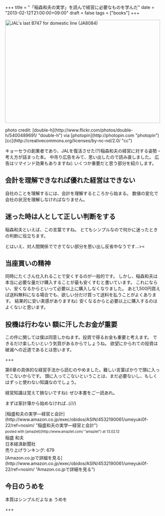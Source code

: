 +++
title =  "「稲森和夫の実学」を読んで経営に必要なものを学んだ"
date =  "2013-02-12T21:00:00+09:00"
draft = false
tags = ["books"]
+++
<p><a href="http://www.flickr.com/photos/double-h/5400489691/" title="JAL's last B747 for domestic line (JA8084) by double-h, on Flickr"><img src="http://farm6.staticflickr.com/5171/5400489691_da669583e4.jpg" width="500" height="333" alt="JAL's last B747 for domestic line (JA8084)"></a></p>

<p>photo credit: [double-h](http://www.flickr.com/photos/double-h/5400489691/ "double-h") via [photopin](http://photopin.com "photopin") [cc](http://creativecommons.org/licenses/by-nc-nd/2.0/ "cc")</p>

<p>キョーセラの創業者であり、JALを復活させた(?)稲森和夫の経営に対する姿勢・考え方が詰まった本。
中吊り広告をみて、思い出したので読み直しました。
広告はリマインド効果もありますね(:
<!--more-->
いくつか重要だと思う部分を紹介します。</p>

## 会計を理解できなれば優れた経営はできない

<p>自社のことを理解するには、会計を理解するところから始まる。
数値の変化で会社の状況を理解しなければなりません。</p>

## 迷った時は人として正しい判断をする

<p>稲森和夫といえば、この言葉ですね。
とてもシンプルなので何かに迷ったときの判断に役立ちます。</p>

<p>とはいえ、対人間関係でできてない部分を思い出し反省中なうです...>&lt;</p>

## 当座買いの精神

<p>同時にたくさん仕入れることで安くするのが一般的です。
しかし、稲森和夫は本当に必要な量だけ購入することが最も安くすむと書いています。
これにならい、安くなるからといって必要以上に購入しなくなりました。
あと1,500円買えば送料無料になる場合でも、欲しい分だけ買って送料を払うことがよくあります。
結果的に安い実感がありますね(: 安くなるからと必要以上に購入するのはよくないと思います。</p>

## 投機は行わない 額に汗したお金が重要

<p>この件に関しては僕は同意しかねます。投資で得るお金も重要と考えます。
できるだけ楽したいという気質があるからでしょうね。
欲望にかられての投資は破滅への近道であるとは思います。</p>

+++

<p>第6章の具体的な経営手法から読むのやめました。難しい言葉ばかりで頭に入ってこないからです。
頭に入ってこないということは、まだ必要ないし、もしくはずっと使わない知識なのでしょう。</p>

<p>経営知識は覚えて損ないですね(: ぜひ本書をご一読あれ。</p>

<p>まずは家計簿から始めなければ..(///)</p>

<div class="amazlet-box" style="margin-bottom:0px;"><div class="amazlet-image" style="float:left;margin:0px 12px 1px 0px;">[稲盛和夫の実学—経営と会計](http://www.amazon.co.jp/exec/obidos/ASIN/4532190061/umeyuki0f-22/ref=nosim/ "稲盛和夫の実学—経営と会計")<div class="amazlet-powered-date" style="font-size:80%;margin-top:5px;line-height:120%">posted with [amazlet](http://www.amazlet.com/ "amazlet") at 13.02.12</div></div><div class="amazlet-detail">稲盛 和夫 <br />日本経済新聞社 <br />売り上げランキング: 679<br /></div><div class="amazlet-sub-info" style="float: left;"><div class="amazlet-link" style="margin-top: 5px">[Amazon.co.jpで詳細を見る](http://www.amazon.co.jp/exec/obidos/ASIN/4532190061/umeyuki0f-22/ref=nosim/ "Amazon.co.jpで詳細を見る")</div></div></div><div class="amazlet-footer" style="clear: left"></div></div>

## 今日のうめを

<div id="summary">
本質はシンプルだよなぁ うめを
</div>

+++

